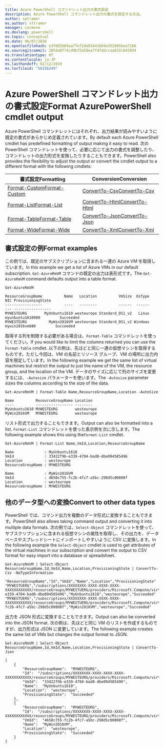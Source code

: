 ```yaml
---
title: Azure PowerShell コマンドレット出力の書式設定
description: Azure PowerShell コマンドレット出力の書式を設定する方法。
author: sptramer
ms.author: sttramer
manager: carmonm
ms.devlang: powershell
ms.topic: conceptual
ms.date: 06/07/2018
ms.openlocfilehash: e3f603b69aa7fef2de034416b9e352b05bea71b6
ms.sourcegitcommit: 2054a8f74cd9bf5a50ea7fdfddccaa632c842934
ms.translationtype: HT
ms.contentlocale: ja-JP
ms.lasthandoff: 02/12/2019
ms.locfileid: "56156249"
---
```

# <a name="format-azurepowershell-cmdlet-output"></a><span data-ttu-id="95e33-103">Azure PowerShell コマンドレット出力の書式設定</span><span class="sxs-lookup"><span data-stu-id="95e33-103">Format AzurePowerShell cmdlet output</span></span>

<span data-ttu-id="95e33-104">Azure PowerShell コマンドレットにはそれぞれ、出力結果が読みやすいように既定の書式があらかじめ定義されています。</span><span class="sxs-lookup"><span data-stu-id="95e33-104">By default each Azure PowerShell cmdlet has predefined formatting of output making it easy to read.</span></span>  <span data-ttu-id="95e33-105">次の PowerShell コマンドレットを使って、必要に応じて出力の書式を調整したり、コマンドレットの出力形式を変換したりすることもできます。</span><span class="sxs-lookup"><span data-stu-id="95e33-105">PowerShell also provides the flexibility to adjust the output or convert the cmdlet output to a different format with the following cmdlets:</span></span>

| <span data-ttu-id="95e33-106">書式設定</span><span class="sxs-lookup"><span data-stu-id="95e33-106">Formatting</span></span>      | <span data-ttu-id="95e33-107">Conversion</span><span class="sxs-lookup"><span data-stu-id="95e33-107">Conversion</span></span>       |
|-----------------|------------------|
| [<span data-ttu-id="95e33-108">Format-Custom</span><span class="sxs-lookup"><span data-stu-id="95e33-108">Format-Custom</span></span>](/powershell/module/microsoft.powershell.utility/format-custom) | [<span data-ttu-id="95e33-109">ConvertTo-Csv</span><span class="sxs-lookup"><span data-stu-id="95e33-109">ConvertTo-Csv</span></span>](/powershell/module/microsoft.powershell.utility/convertto-csv)  |
| [<span data-ttu-id="95e33-110">Format-List</span><span class="sxs-lookup"><span data-stu-id="95e33-110">Format-List</span></span>](/powershell/module/microsoft.powershell.utility/format-list)   | [<span data-ttu-id="95e33-111">ConvertTo-Html</span><span class="sxs-lookup"><span data-stu-id="95e33-111">ConvertTo-Html</span></span>](/powershell/module/microsoft.powershell.utility/convertto-html) |
| [<span data-ttu-id="95e33-112">Format-Table</span><span class="sxs-lookup"><span data-stu-id="95e33-112">Format-Table</span></span>](/powershell/module/microsoft.powershell.utility/format-table)  | [<span data-ttu-id="95e33-113">ConvertTo-Json</span><span class="sxs-lookup"><span data-stu-id="95e33-113">ConvertTo-Json</span></span>](/powershell/module/microsoft.powershell.utility/convertto-json) |
| [<span data-ttu-id="95e33-114">Format-Wide</span><span class="sxs-lookup"><span data-stu-id="95e33-114">Format-Wide</span></span>](/powershell/module/microsoft.powershell.utility/format-wide)   | [<span data-ttu-id="95e33-115">ConvertTo-Xml</span><span class="sxs-lookup"><span data-stu-id="95e33-115">ConvertTo-Xml</span></span>](/powershell/module/microsoft.powershell.utility/convertto-xml)  |

## <a name="format-examples"></a><span data-ttu-id="95e33-116">書式設定の例</span><span class="sxs-lookup"><span data-stu-id="95e33-116">Format examples</span></span>

<span data-ttu-id="95e33-117">この例では、既定のサブスクリプションに含まれる一連の Azure VM を取得しています。</span><span class="sxs-lookup"><span data-stu-id="95e33-117">In this example we get a list of Azure VMs in our default subscription.</span></span>  <span data-ttu-id="95e33-118">`Get-AzureRmVM` コマンドの既定の出力は表形式です。</span><span class="sxs-lookup"><span data-stu-id="95e33-118">The `Get-AzureRmVM` command defaults output into a table format.</span></span>

```azurepowershell-interactive
Get-AzureRmVM
```

```output
ResourceGroupName          Name   Location          VmSize  OsType              NIC ProvisioningState
-----------------          ----   --------          ------  ------              --- -----------------
MYWESTEURG        MyUnbuntu1610 westeurope Standard_DS1_v2   Linux myunbuntu1610980         Succeeded
MYWESTEURG          MyWin2016VM westeurope Standard_DS1_v2 Windows   mywin2016vm880         Succeeded
```

<span data-ttu-id="95e33-119">取得する列を制限する必要がある場合は、`Format-Table` コマンドレットを使ってください。</span><span class="sxs-lookup"><span data-stu-id="95e33-119">If you would like to limit the columns returned you can use the `Format-Table` cmdlet.</span></span> <span data-ttu-id="95e33-120">以下の例は、先ほどと同じ一連の仮想マシンを取得するものです。ただし今回は、VM の名前とリソース グループ、VM の場所に出力内容を限定しています。</span><span class="sxs-lookup"><span data-stu-id="95e33-120">In the following example we get the same list of virtual machines but restrict the output to just the name of the VM, the resource group, and the location of the VM.</span></span>  <span data-ttu-id="95e33-121">データのサイズに応じて列のサイズを変更するには、`-Autosize` パラメーターを使います。</span><span class="sxs-lookup"><span data-stu-id="95e33-121">The `-Autosize` parameter sizes the columns according to the size of the data.</span></span>

```azurepowershell-interactive
Get-AzureRmVM | Format-Table Name,ResourceGroupName,Location -AutoSize
```

```output
Name          ResourceGroupName Location
----          ----------------- --------
MyUnbuntu1610 MYWESTEURG        westeurope
MyWin2016VM   MYWESTEURG        westeurope
```

<span data-ttu-id="95e33-122">リスト形式で出力することもできます。</span><span class="sxs-lookup"><span data-stu-id="95e33-122">Output can also be formatted into a list.</span></span> <span data-ttu-id="95e33-123">`Format-List` コマンドレットを使った表示例を次に示します。</span><span class="sxs-lookup"><span data-stu-id="95e33-123">The following example shows this using the`Format-List` cmdlet.</span></span>

```azurepowershell-interactive
Get-AzureRmVM | Format-List Name,VmId,Location,ResourceGroupName
```

```output
Name              : MyUnbuntu1610
VmId              : 33422f9b-e339-4704-bad8-dbe094585496
Location          : westeurope
ResourceGroupName : MYWESTEURG

Name              : MyWin2016VM
VmId              : 4650c755-fc2b-4fc7-a5bc-298d5c00808f
Location          : westeurope
ResourceGroupName : MYWESTEURG
```

## <a name="convert-to-other-data-types"></a><span data-ttu-id="95e33-124">他のデータ型への変換</span><span class="sxs-lookup"><span data-stu-id="95e33-124">Convert to other data types</span></span>

<span data-ttu-id="95e33-125">PowerShell では、コマンド出力を複数のデータ形式に変換することもできます。</span><span class="sxs-lookup"><span data-stu-id="95e33-125">PowerShell also allows taking command output and converting it into multiple data formats.</span></span> <span data-ttu-id="95e33-126">次の例では、`Select-Object` コマンドレットを使って、サブスクリプションに含まれる仮想マシンの属性を取得し、その出力を、データベースやスプレッドシートにインポートしやすいように CSV に変換します。</span><span class="sxs-lookup"><span data-stu-id="95e33-126">In the following example the `Select-Object` cmdlet is used to get attributes of the virtual machines in our subscription and convert the output to CSV format for easy import into a database or spreadsheet.</span></span>

```azurepowershell-interactive
Get-AzureRmVM | Select-Object ResourceGroupName,Id,VmId,Name,Location,ProvisioningState | ConvertTo-Csv -NoTypeInformation
```

```output
"ResourceGroupName","Id","VmId","Name","Location","ProvisioningState"
"MYWESTUERG","/subscriptions/XXXXXXXX-XXXX-XXXX-XXXX-XXXXXXXXXXXX/resourceGroups/MYWESTUERG/providers/Microsoft.Compute/virtualMachines/MyUnbuntu1610","33422f9b-e339-4704-bad8-dbe094585496","MyUnbuntu1610","westeurope","Succeeded"
"MYWESTUERG","/subscriptions/XXXXXXXX-XXXX-XXXX-XXXX-XXXXXXXXXXXX/resourceGroups/MYWESTUERG/providers/Microsoft.Compute/virtualMachines/MyWin2016VM","4650c755-fc2b-4fc7-a5bc-298d5c00808f","MyWin2016VM","westeurope","Succeeded"
```

<span data-ttu-id="95e33-127">出力を JSON 形式に変換することもできます。</span><span class="sxs-lookup"><span data-stu-id="95e33-127">Output can also be converted into the JSON format.</span></span>  <span data-ttu-id="95e33-128">次の例は、先ほどと同じ VM のリストを作成するものですが、出力形式は JSON に変更しています。</span><span class="sxs-lookup"><span data-stu-id="95e33-128">The following example creates the same list of VMs but changes the output format to JSON.</span></span>

```azurepowershell-interactive
Get-AzureRmVM | Select-Object ResourceGroupName,Id,VmId,Name,Location,ProvisioningState | ConvertTo-Json
```

```output
[
    {
        "ResourceGroupName":  "MYWESTEURG",
        "Id":  "/subscriptions/XXXXXXXX-XXXX-XXXX-XXXX-XXXXXXXXXXXX/resourceGroups/MYWESTEURG/providers/Microsoft.Compute/virtualMachines/MyUnbuntu1610",
        "VmId":  "33422f9b-e339-4704-bad8-dbe094585496",
        "Name":  "MyUnbuntu1610",
        "Location":  "westeurope",
        "ProvisioningState":  "Succeeded"
    },
    {
        "ResourceGroupName":  "MYWESTEURG",
        "Id":  "/subscriptions/XXXXXXXX-XXXX-XXXX-XXXX-XXXXXXXXXXXX/resourceGroups/MYWESTEURG/providers/Microsoft.Compute/virtualMachines/MyWin2016VM",
        "VmId":  "4650c755-fc2b-4fc7-a5bc-298d5c00808f",
        "Name":  "MyWin2016VM",
        "Location":  "westeurope",
        "ProvisioningState":  "Succeeded"
    }
]
```
